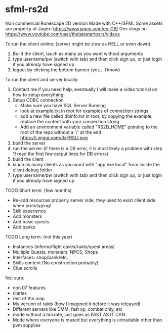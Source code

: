 # sfml-rs2d

Non commercial Runescape 2D version Made with C++/SFML
Some assets are property of Jagex: <https://www.jagex.com/en-GB/>
Dev vlogs on <https://www.youtube.com/user/thelatestartosrs/videos>

To run the client online: (server might be slow as HELL or even down)

1. Build the client, lauch as many as you want without arguments
2. type username/pw (switch with tab) and then click sign up, or just login if you already have signed up
3. logout by clicking the bottom banner (yes... I know)

To run the client and server locally:

1. Contact me if you need help, eventually I will make a video tutorial on how to setup everything!
2. Setup ODBC connection
    - Make sure you have SQL Server Running
    - look at example.txt in root for examples of connection strings
    - add a new file called dbinfo.txt in root, by copying the example, replace the content with your connection string
    - Add an environment variable called "RS2D_HOME" pointing to the root of the repo without a '/' at the end <https://i.imgur.com/3xFRSLl.png>
3. build the server
4. run the server (if there is a DB error, it is most likely a problem with step 1! read the first few output lines for DB errors)
5. build the client
6. lauch as many clients as you want with "app.exe local" from inside the client debug folder
7. type username/pw (switch with tab) and then click sign up, or just login if you already have signed up

TODO Short term: (few months)

- Re-add resources properly server side, they used to exist client side when prototyping!
- Skill experience
- Add monsters
- Add basic quests
- Add banks

TODO Long term: (not this year)

- Instances (inferno/fight caves/raids/quest areas)
- Multiple Quests, monsters, NPCS, Shops
- Interfaces: shop/bank/etc.
- Skills content (No construction probably)
- Clue scrolls

Not sure:

- non 07 features
- diaries
- rest of the map
- My version of raids (how I imagined it before it was released)
- Different servers like DMM, fast xp, combat only, etc
- mode without a tickrate, just goes as FAST AS IT CAN
- Mode where everyone is maxed but everything is untradable other than pvm supplies
